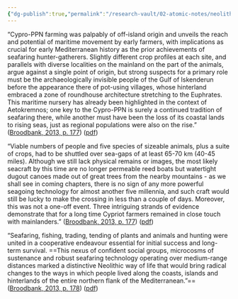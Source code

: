```yaml
---
{"dg-publish":true,"permalink":"/research-vault/02-atomic-notes/neolithic-farming-evidence-on-cyprus-indicates-that-seafaring-was-central-and-the-distance-would-have-required-use-of-dugout-canoes/"}
---
```


“Cypro-PPN farming was palpably of off-island origin and unveils the reach and potential of maritime movement by early farmers, with implications as crucial for early Mediterranean history as the prior achievements of seafaring hunter-gatherers. Slightly different crop profiles at each site, and parallels with diverse localities on the mainland on the part of the animals, argue against a single point of origin, but strong suspects for a primary role must be the archaeologically invisible people of the Gulf of Iskenderun before the appearance there of pot-using villages, whose hinterland embraced a zone of roundhouse architecture stretching to the Euphrates. This maritime nursery has already been highlighted in the context of Aetokremnos; one key to the Cypro-PPN is surely a continued tradition of seafaring there, while another must have been the loss of its coastal lands to rising seas, just as regional populations were also on the rise.” ([Broodbank, 2013, p. 177](zotero://select/library/items/IR54JIQG)) ([pdf](zotero://open-pdf/library/items/85K7BT2G?page=164&annotation=GHM3QCKE))

“Viable numbers of people and five species of sizeable animals, plus a suite of crops, had to be shuttled over sea-gaps of at least 65-70 km (40-45 miles). Although we still lack physical remains or images, the most likely seacraft by this time are no longer permeable reed boats but watertight dugout canoes made out of great trees from the nearby mountains - as we shall see in coming chapters, there is no sign of any more powerful seagoing technology for almost another five millennia, and such craft would still be lucky to make the crossing in less than a couple of days. Moreover, this was not a one-off event. Three intriguing strands of evidence demonstrate that for a long time Cypriot farmers remained in close touch with mainlanders.” ([Broodbank, 2013, p. 177](zotero://select/library/items/IR54JIQG)) ([pdf](zotero://open-pdf/library/items/85K7BT2G?page=164&annotation=5HUF4AI8))

“Seafaring, fishing, trading, tending of plants and animals and hunting were united in a cooperative endeavour essential for initial success and long-term survival. ==This nexus of confident social groups, microcosms of sustenance and robust seafaring technology operating over medium-range distances marked a distinctive Neolithic way of life that would bring radical changes to the ways in which people lived along the coasts, islands and hinterlands of the entire northern flank of the Mediterranean.”== ([Broodbank, 2013, p. 178](zotero://select/library/items/IR54JIQG)) ([pdf](zotero://open-pdf/library/items/85K7BT2G?page=165&annotation=KT4R9GIT))
